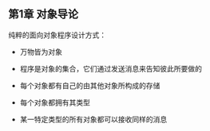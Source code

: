 ## 第1章 对象导论

纯粹的面向对象程序设计方式：

 - 万物皆为对象
 
 - 程序是对象的集合，它们通过发送消息来告知彼此所要做的
 
 - 每个对象都有自己的由其他对象所构成的存储
 
 - 每个对象都拥有其类型
 
 - 某一特定类型的所有对象都可以接收同样的消息
